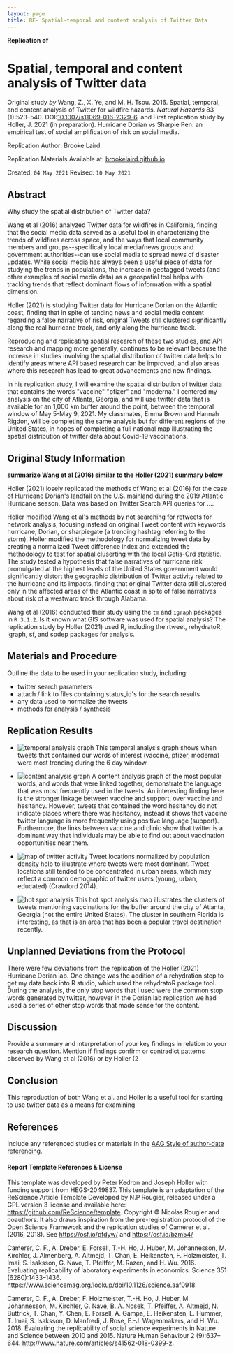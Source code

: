 ```yaml
---
layout: page
title: RE- Spatial-temporal and content analysis of Twitter Data
---
```



**Replication of**
# Spatial, temporal and content analysis of Twitter data

Original study *by* Wang, Z., X. Ye, and M. H. Tsou. 2016. Spatial, temporal, and content analysis of Twitter for wildfire hazards. *Natural Hazards* 83 (1):523–540. DOI:[10.1007/s11069-016-2329-6](https://doi.org/10.1007/s11069-016-2329-6).
and
First replication study by Holler, J. 2021 (in preparation). Hurricane Dorian vs Sharpie Pen: an empirical test of social amplification of risk on social media.

Replication Author: Brooke Laird


Replication Materials Available at: [brookelaird.github.io](brookelaird.github.io)

Created: `04 May 2021`
Revised: `10 May 2021`

## Abstract

Why study the spatial distribution of Twitter data?

Wang et al (2016) analyzed Twitter data for wildfires in California, finding that the social media data served as a useful tool in characterizing the trends of wildfires across space, and the ways that local community members and groups--specifically local media/news groups and government authorities--can use social media to spread news of disaster updates. While social media has always been a useful piece of data for studying the trends in populations, the increase in geotagged tweets (and other examples of social media data) as a geospatial tool helps with tracking trends that reflect dominant flows of information with a spatial dimension.

Holler (2021) is studying Twitter data for Hurricane Dorian on the Atlantic coast, finding that in spite of tending news and social media content regarding a false narrative of risk, original Tweets still clustered significantly along the real hurricane track, and only along the hurricane track.

Reproducing and replicating spatial research of these two studies, and API research and mapping more generally, continues to be relevant because the increase in studies involving the spatial distribution of twitter data helps to identify areas where API based research can be improved, and also areas where this research has lead to great advancements and new findings.

In his replication study, I will examine the spatial distribution of twitter data that contains the words "vaccine" "pfizer" and "moderna." I centered my analysis on the city of Atlanta, Georgia, and will use twitter data that is available for an 1,000 km buffer around the point, between the temporal window of May 5-May 9, 2021.  My classmates, Emma Brown and Hannah Rigdon, will be completing the same analysis but for different regions of the United States, in hopes of completing a full national map illustrating the spatial distribution of twitter data about Covid-19 vaccinations.


## Original Study Information

**summarize Wang et al (2016) similar to the Holler (2021) summary below**

Holler (2021) losely replicated the methods of Wang et al (2016) for the case of Hurricane Dorian's landfall on the U.S. mainland during the 2019 Atlantic Hurricane season. Data was based on Twitter Search API queries for ....

Holler modified Wang et al's methods by not searching for retweets for network analysis, focusing instead on original Tweet content with keywords hurricane, Dorian, or sharpiegate (a trending hashtag referring to the storm). Holler modified the methodology for normalizing tweet data by creating a normalized Tweet difference index and extended the methodology to test for spatial cluserting with the local Getis-Ord statistic. The study tested a hypothesis that false narratives of hurricane risk promulgated at the highest levels of the United States government would significantly distort the geographic distribution of Twitter activity related to the hurricane and its impacts, finding that original Twitter data still clustered only in the affected areas of the Atlantic coast in spite of false narratives about risk of a westward track through Alabama.

Wang et al (2016) conducted their study using the `tm` and `igraph` packages in `R 3.1.2`. Is it known what GIS software was used for spatial analysis?
The replication study by Holler (2021) used R, including the rtweet, rehydratoR, igraph, sf, and spdep packages for analysis.

## Materials and Procedure

Outline the data to be used in your replication study, including:

- twitter search parameters
- attach / link to files containing status_id's for the search results
- any data used to normalize the tweets
- methods for analysis / synthesis

## Replication Results

- ![temporal analysis graph](temporal.png)
This temporal analysis graph shows when tweets that contained our words of interest (vaccine, pfizer, moderna) were most trending during the 6 day window.

- ![content analysis graph](content.png)
A content analysis graph of the most popular words, and words that were linked together, demonstrate the language that was most frequently used in the tweets. An interesting finding here is the stronger linkage between vaccine and support, over vaccine and hesitancy. However, tweets that contained the word hesitancy do not indicate places where there was hesitancy, instead it shows that vaccine twitter language is more frequently using positive language (support). Furthermore, the links between vaccine and clinic show that twitter is a dominant way that individuals may be able to find out about vaccination opportunities near them.

- ![map of twitter activity](tweetmap.png)
Tweet locations normalized by population density help to illustrate where tweets were most dominant. Tweet locations still tended to be concentrated in urban areas, which may reflect a common demographic of twitter users (young, urban, educated) (Crawford 2014).

- ![hot spot analysis](hotspots.png)
This hot spot analysis map illustrates the clusters of tweets mentioning vaccinations for the buffer around the city of Atlanta, Georgia (not the entire United States). The cluster in southern Florida is interesting, as that is an area that has been a popular travel destination recently.

## Unplanned Deviations from the Protocol

There were few deviations from the replication of the Holler (2021) Hurricane Dorian lab. One change was the addition of a rehydration step to get my data back into R studio, which used the rehydratoR package tool. During the analysis, the only stop words that I used were the common stop words generated by twitter, however in the Dorian lab replication we had used a series of other stop words that made sense for the content.

## Discussion

Provide a summary and interpretation of your key findings in relation to your research question. Mention if findings confirm or contradict patterns observed by Wang et al (2016) or by Holler (2

## Conclusion

This reproduction of both Wang et al. and Holler is a useful tool for starting to use twitter data as a means for examining

## References

Include any referenced studies or materials in the [AAG Style of author-date referencing](https://www.tandf.co.uk//journals/authors/style/reference/tf_USChicagoB.pdf).

####  Report Template References & License

This template was developed by Peter Kedron and Joseph Holler with funding support from HEGS-2049837. This template is an adaptation of the ReScience Article Template Developed by N.P Rougier, released under a GPL version 3 license and available here: https://github.com/ReScience/template. Copyright © Nicolas Rougier and coauthors. It also draws inspiration from the pre-registration protocol of the Open Science Framework and the replication studies of Camerer et al. (2016, 2018). See https://osf.io/pfdyw/ and https://osf.io/bzm54/

Camerer, C. F., A. Dreber, E. Forsell, T.-H. Ho, J. Huber, M. Johannesson, M. Kirchler, J. Almenberg, A. Altmejd, T. Chan, E. Heikensten, F. Holzmeister, T. Imai, S. Isaksson, G. Nave, T. Pfeiffer, M. Razen, and H. Wu. 2016. Evaluating replicability of laboratory experiments in economics. Science 351 (6280):1433–1436. https://www.sciencemag.org/lookup/doi/10.1126/science.aaf0918.

Camerer, C. F., A. Dreber, F. Holzmeister, T.-H. Ho, J. Huber, M. Johannesson, M. Kirchler, G. Nave, B. A. Nosek, T. Pfeiffer, A. Altmejd, N. Buttrick, T. Chan, Y. Chen, E. Forsell, A. Gampa, E. Heikensten, L. Hummer, T. Imai, S. Isaksson, D. Manfredi, J. Rose, E.-J. Wagenmakers, and H. Wu. 2018. Evaluating the replicability of social science experiments in Nature and Science between 2010 and 2015. Nature Human Behaviour 2 (9):637–644. http://www.nature.com/articles/s41562-018-0399-z.
